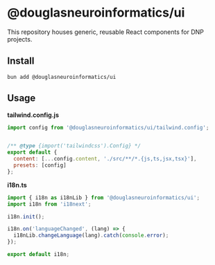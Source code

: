 # @douglasneuroinformatics/ui

This repository houses generic, reusable React components for DNP projects.

## Install

```shell
bun add @douglasneuroinformatics/ui
```

## Usage

**tailwind.config.js**

```javascript
import config from '@douglasneuroinformatics/ui/tailwind.config';


/** @type {import('tailwindcss').Config} */
export default {
  content: [...config.content, './src/**/*.{js,ts,jsx,tsx}'],
  presets: [config]
};

```

**i18n.ts**
```typescript
import { i18n as i18nLib } from '@douglasneuroinformatics/ui';
import i18n from 'i18next';

i18n.init();

i18n.on('languageChanged', (lang) => {
  i18nLib.changeLanguage(lang).catch(console.error);
});

export default i18n;

```
